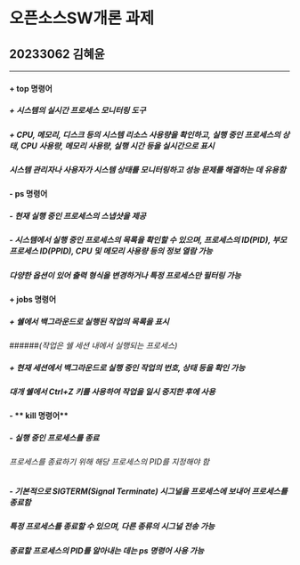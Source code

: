 # 오픈소스SW개론 과제

## 20233062 김혜윤

***

#### + **top 명령어**

##### + 시스템의 실시간 프로세스 모니터링 도구

##### + CPU, 메모리, 디스크 등의 시스템 리소스 사용량을 확인하고, 실행 중인 프로세스의 상태, CPU 사용량, 메모리 사용량, 실행 시간 등을 실시간으로 표시

##### 시스템 관리자나 사용자가 시스템 상태를 모니터링하고 성능 문제를 해결하는 데 유용함


#### - **ps 명령어**

##### - 현재 실행 중인 프로세스의 스냅샷을 제공

##### - 시스템에서 실행 중인 프로세스의 목록을 확인할 수 있으며, 프로세스의 ID(PID), 부모 프로세스 ID(PPID), CPU 및 메모리 사용량 등의 정보 열람 가능

#####  다양한 옵션이 있어 출력 형식을 변경하거나 특정 프로세스만 필터링 가능


#### + **jobs 명령어**

##### + 쉘에서 백그라운드로 실행된 작업의 목록을 표시
######_(작업은 쉘 세션 내에서 실행되는 프로세스)_

##### + 현재 세션에서 백그라운드로 실행 중인 작업의 번호, 상태 등을 확인 가능

##### 대개 쉘에서 Ctrl+Z 키를 사용하여 작업을 일시 중지한 후에 사용


#### - ** kill 명령어**

##### - 실행 중인 프로세스를 종료

###### _프로세스를 종료하기 위해 해당 프로세스의 PID를 지정해야 함_

##### - 기본적으로 SIGTERM(Signal Terminate) 시그널을 프로세스에 보내어 프로세스를 종료함

##### 특정 프로세스를 종료할 수 있으며, 다른 종류의 시그널 전송 가능

##### 종료할 프로세스의 PID를 알아내는 데는 ps 명령어 사용 가능
